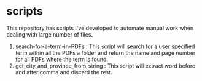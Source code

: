 # scripts
This repository has scripts I've developed to automate manual work when dealing with large number of files. 

1. search-for-a-term-in-PDFs : This script will search for a user specified term within all the PDFs a folder and return the name and page number for all PDFs where the term is found.
2. get_city_and_province_from_string : This script will extract word before and after comma and discard the rest. 
